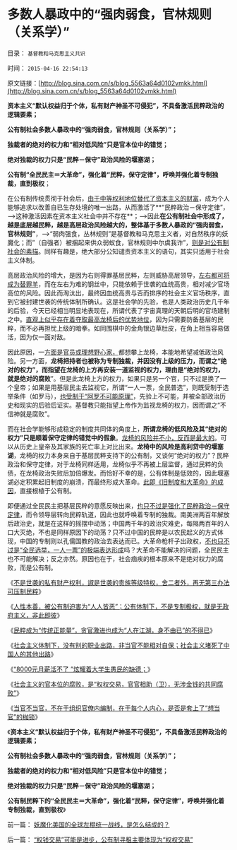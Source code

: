 # 多数人暴政中的“强肉弱食，官林规则（关系学）”

目录： `基督教和马克思主义共识` 

时间： `2015-04-16 22:54:13` 

原文链接：[http://blog.sina.com.cn/s/blog_5563a64d0102vmkk.html](http://blog.sina.com.cn/s/blog_5563a64d0102vmkk.html)

**资本主义“默认权益归于个体，私有财产神圣不可侵犯”，不具备激活民粹政治的逻辑要素；**

**公有制社会多数人暴政中的“强肉弱食，官林规则（关系学）”；**

**独裁者的绝对的权力和“相对低风险”只是官本位中的错觉；**

**绝对独裁的权力只是“民粹－保守”政治风险的堰塞湖；**

**公有制“全民民主＝大革命”，强化着“民粹，保守定律”，呼唤并强化着专制独裁，直到极权**；

在公有制传统贯彻于社会后，[由于中等权利地位替代了资本主义的财富](../../../2015/2/22/私有制民主，不是热衷革命的“中等权利者or民粹牛二”的理想制度；.md)，成为个人能够追求以改善自已生存处境的唯一出路，从而激活了**“民粹政治－保守定律”，——>这种激活因素在资本主义社会中并不存在**；——>因此**在公有制社会中形成了，越是底层越民粹，越是高层政治风险越大的，整体基于多数人暴政的“强肉弱食，官林规则”**，——>“弱肉强食，丛林规则”是基督教和马克思主义者，对自然秩序的妖魔化；而”（自强者）被捆起来供众弱蚁食，官林规则中尔虞我诈”，[则是对公有制社会的素描](../../../2013/3/10/明朝式朋党的“改革，革命”极可能转向马尔萨斯主义的元老院政治.md)。同样有趣是，绝大部分公知谴责资本主义的语句，其实只适用于社会主义体制。

高层政治风险的增大，是因为右则得罪基层民粹，左则威胁高层领导，[左右都可将成为替罪羊](../../../2015/4/11/拒绝资本主义的民粹社会中，封建制度作为唯一的合理性；.md)，而在左右为难的钢丝中，只能依赖于世袭的血统高贵，相对减少官场高位的风险。因此而淘汰出，最终因血统高贵与否而排序的社会主义官场秩序，直到它被封建世袭的传统体制所确认。这是社会学的先验，也是人类政治历史几千年的后验，今天已经相当明显地表现在，所谓代表了宇宙真理的天朝后明的官场建制之中。[直观上似乎存在着夺取最高龙椅后的优势地位](../../../2014/2/16/被授予者从不是绝对权力，只是卫道的魔法石.md)，因为只需要防备基层的民粹，而不必再担忧上级的暗拳。如同围棋中的金角银边草肚皮，在角上相当容易做活，因为仅一面对敌。

因此原因，一[方面是官员或理想野心家，](../../../2015/4/4/妖魔化贪官的，都不是好人；仇视贪官的，都是蠢人；.md)都想攀上龙椅，本能地希望减低政治风险。另一方面，**龙椅把持者也被称为专制独裁，并因没有上级的压力，而谓之“绝对的权力”，而指望在龙椅的上方再安装一道监视的权力，理由是“绝对的权力，就是绝对的腐败**”。但是此龙椅上方的权力，如果只是另一个官，只不过是换了一个皇帝；如果是用基层民主去监视它，所谓“一人一票，全民普选”，则既受制于选举条件（如罗马），[也受制于“阿罗不可能原理”](../../../2012/2/10/中国国民主素质不亚于美国，文人素质与美国一样愚昧.md)，先验上不可能，并被全部政治历史和现实的后验后证实。基督教只能指望上帝作为监视龙椅的权力，因而谓之“不信神就是腐败”。

而在社会学能够形成稳定的制度共同体的角度上，**所谓龙椅的低风险及其“绝对的权力”只是顺着保守定律的错觉中的假象**。[龙椅的风险并不小，反而是最大的](../../../2011/11/24/（皇帝＋自耕农民）社会联盟的政治意义.md)。可以从历史上皇帝及其家族的死亡率上对比出来。**龙椅中的风险是高利贷中的堰塞湖**，龙椅的权力本身来自于基层民粹支持下的公有制，又谈何“绝对的权力”？民粹政治和保守定律，对于龙椅同样适用，龙椅似乎不再被上层监督，通过民粹的负债，在龙椅政治失败后加倍爆发。而恰好不幸的是，公有体制是低效的，因此堰塞湖必定积累起旧制度的崩溃，而最终形成大革命。[此即《旧制度和大革命》的成因](../../../2014/12/7/从中世纪欧洲帝王的进步，理解现代左派的反动.md)，直接根植于公有制。

即便通过全民民主把基层民粹的意愿反映出来，[也只不过是强化了民粹政治－保守定律](../../../2015/4/2/社会学概率性的先验定律，虚拟人格表达的若干政治行为函数；.md)，而令领导层转向民粹轨道，因此也就呼唤着专制的独裁。南美洲两百年解放后政治史，就是在这样的摇摆中动荡；中国两千年的政治灾难史，每隔两百年的人口大灭绝，不也是同样原因下的动荡？只不过中国的民粹是以农民起义的方式体现，中国的专制则以孔儒国教的政治去表达而已。大革命枪杆子出政权，[不也只不过是“全民选举，一人一票”的极端表达形成](../../../2014/4/16/“政改为先”即“阶级斗争为纲”“抓革命，促生产”.md)吗？大革命不能解决的问题，全民民主也不可能解决；反之亦然。原因也在于，社会痼疾的根本原来不是绝对权力的腐败，而是公有制。

《[不是世袭的私有财产权利，諔是世袭的贵族等级特权，舍二者外，再无第三办法可压制民粹](../../../2015/4/11/拒绝资本主义的民粹社会中，封建制度作为唯一的合理性；.md)》

《[人性本善，被公有制迫害为“人人皆恶”；公有体制下，不是专制极权，就是无政府主义，非此即彼](../../../2015/4/11/公有体制下，不是专制极权，就是无政府主义，非此即彼；.md)》

《[民粹成为“传统正能量”，贪官激进也成为“人在江湖，身不由已”的不得已](../../../2015/4/12/私有财产权利被民粹侵犯，缔造了绝大部分贪官大老虎.md)》

《[社会主义体制下，没有别的职业出路，非当官不能相对自保；社会主义堵死了中国人的其他出路](../../../2015/4/13/中国人为什么要当官？只能当官？只求当官？还有别的出路吗？.md)》

《[“8000元月薪活不了
”炫耀着大学生愚民的缺德；](../../../2015/4/14/“8000元月薪活不了”,炫耀着大学生愚民的缺德；.md)》

《[社会主义的官本位的腐败，是“权权交易，官官相助（卫），无涉金钱的共同腐败”](../../../2015/4/14/裸官无可恨之处,反腐败往“贪财之官”下功夫，是号错脉，开错药；.md)》

《[当官不当官，不在于组织官僚内编制，在于每个人内心，是否是套上了“想当官”的枷锁](../../../2015/4/16/体制外的民粹都是“无冕之官”，民粹不成贪官，只是当不成官；.md)》

《**资本主义“默认权益归于个体，私有财产神圣不可侵犯”，不具备激活民粹政治的逻辑要素；**

**公有制社会多数人暴政中的“强肉弱食，官林规则（关系学）”；**

**独裁者的绝对的权力和“相对低风险”只是官本位中的错觉；**

**绝对独裁的权力只是“民粹－保守”政治风险的堰塞湖；**

**公有制民粹下的“全民民主＝大革命”，强化着“民粹，保守定律”，呼唤并强化着专制独裁，直到极权**》

前一篇： [妖魔化美国的全球左棍统一战线，是怎么结成的？](../../../2015/5/10/妖魔化美国的全球左棍统一战线，是怎么结成的？.md)

后一篇： [“权钱交易”可能是进步，公有制寻租主要体现为“权权交易”](../../../2015/3/26/“权钱交易”可能是进步，公有制寻租主要体现为“权权交易”.md)

